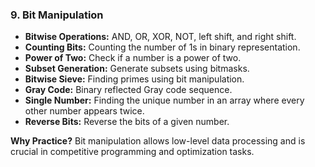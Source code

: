 ### 9. **Bit Manipulation**

- **Bitwise Operations:** AND, OR, XOR, NOT, left shift, and right shift.
- **Counting Bits:** Counting the number of 1s in binary representation.
- **Power of Two:** Check if a number is a power of two.
- **Subset Generation:** Generate subsets using bitmasks.
- **Bitwise Sieve:** Finding primes using bit manipulation.
- **Gray Code:** Binary reflected Gray code sequence.
- **Single Number:** Finding the unique number in an array where every other number appears twice.
- **Reverse Bits:** Reverse the bits of a given number.

**Why Practice?** Bit manipulation allows low-level data processing and is crucial in competitive programming and optimization tasks.